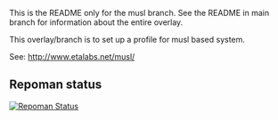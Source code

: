 This is the README only for the musl branch.  See the README in main branch
for information about the entire overlay.

This overlay/branch is to set up a profile for musl based system.

See: http://www.etalabs.net/musl/

## Repoman status
[![Repoman Status](https://travis-ci.org/gentoo/musl.png)](https://travis-ci.org/gentoo/musl)
